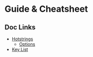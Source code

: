 # Guide & Cheatsheet

## Doc Links

- [Hotstrings](https://www.autohotkey.com/docs/v1/Hotstrings.htm)
  - [Options](https://www.autohotkey.com/docs/v1/Hotstrings.htm#Options)
- [Key List](https://www.autohotkey.com/docs/v1/KeyList.htm)
